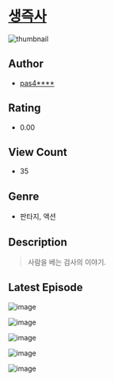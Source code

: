 # [생즉사](https://comic.naver.com/bestChallenge/list?titleId=811091)
![thumbnail](https://image-comic.pstatic.net/user_contents_data/challenge_comic/2023/05/25/358198/upload_7018069900769178977_480x623.jpeg)

## Author
- [pas4****](https://comic.naver.com/artistTitle?id=358198)

## Rating
- 0.00

## View Count
- 35

## Genre
- 판타지, 액션

## Description
> 사람을 베는 검사의 이야기.


## Latest Episode
![image](https://image-comic.pstatic.net/user_contents_data/challenge_comic/2023/05/25/358198/upload_4134920624222528816.jpeg)

![image](https://image-comic.pstatic.net/user_contents_data/challenge_comic/2023/05/25/358198/upload_3474308731418272311.jpeg)

![image](https://image-comic.pstatic.net/user_contents_data/challenge_comic/2023/05/25/358198/upload_3631698113023468849.jpeg)

![image](https://image-comic.pstatic.net/user_contents_data/challenge_comic/2023/05/25/358198/upload_3630289849890006117.jpeg)

![image](https://image-comic.pstatic.net/user_contents_data/challenge_comic/2023/05/25/358198/upload_7293355735150441778.jpeg)
